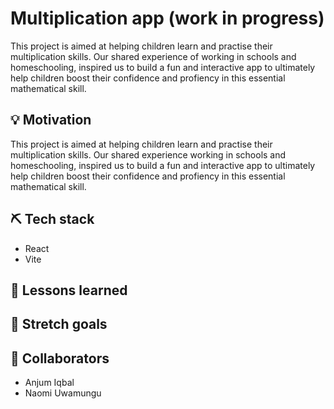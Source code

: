 # Multiplication app (work in progress)

This project is aimed at helping children learn and practise their multiplication skills. Our shared experience of working in schools and homeschooling, inspired us to build a fun and interactive app to ultimately help children boost their confidence and profiency in this essential mathematical skill. 

## 💡 Motivation 
This project is aimed at helping children learn and practise their multiplication skills. Our shared experience working in schools and homeschooling, inspired us to build a fun and interactive app to ultimately help children boost their confidence and profiency in this essential mathematical skill. 

## ⛏️ Tech stack 
- React
- Vite
  
## 🏫 Lessons learned 

## 🚀 Stretch goals 

## 🤝 Collaborators 
- Anjum Iqbal
- Naomi Uwamungu 
